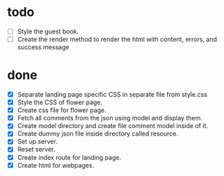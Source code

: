 # todo

- [ ] Style the guest book.
- [ ] Create the render method to render the html with content, errors, and success message

# done

- [x] Separate landing page specific CSS in separate file from style.css
- [x] Style the CSS of flower page.
- [x] Create css file for flower page.
- [x] Fetch all comments from the json using model and display them.
- [x] Create model directory and create file comment model inside of it.
- [x] Create dummy json file inside directory called resource.
- [x] Set up server.
- [x] Reset server.
- [x] Create index route for landing page.
- [x] Create html for webpages.
